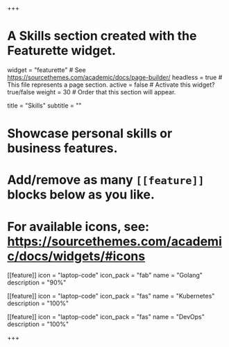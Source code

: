 +++
# A Skills section created with the Featurette widget.
widget = "featurette"  # See https://sourcethemes.com/academic/docs/page-builder/
headless = true  # This file represents a page section.
active = false  # Activate this widget? true/false
weight = 30  # Order that this section will appear.

title = "Skills"
subtitle = ""

# Showcase personal skills or business features.
# 
# Add/remove as many `[[feature]]` blocks below as you like.
# 
# For available icons, see: https://sourcethemes.com/academic/docs/widgets/#icons

[[feature]]
  icon = "laptop-code"
  icon_pack = "fab"
  name = "Golang"
  description = "90%"
  
[[feature]]
  icon = "laptop-code"
  icon_pack = "fas"
  name = "Kubernetes"
  description = "100%"  
  
[[feature]]
  icon = "laptop-code"
  icon_pack = "fas"
  name = "DevOps"
  description = "100%"

+++
